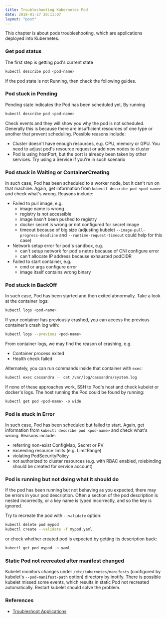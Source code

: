 ```yaml
---
title: Troubleshooting Kubernetes Pod
date: 2018-01-27 20:11:07
layout: "post"
---
```


This chapter is about pods troubleshooting, which are applications deployed into Kubernetes.

### Get pod status

The first step is getting pod's current state

```sh
kubectl describe pod <pod-name>
```

If the pod state is not Running, then check the following guides.

### Pod stuck in Pending

Pending state indicates the Pod has been scheduled yet. By running

```sh
kubectl describe pod <pod-name>
```

Check events and they will show you why the pod is not scheduled. Generally this is because there are insufficient resources of one type or another that prevent scheduling. Possible reasons include:

* Cluster doesn't have enough resources, e.g. CPU, memory or GPU. You need to adjust pod's resource request or add new nodes to cluster
* Pod is using hostPort, but the port is already been taken by other services. Try using a Service if you're in such scenario

### Pod stuck in Waiting or ContainerCreating

In such case, Pod has been scheduled to a worker node, but it can't run on that machine. Again, get information from `kubectl describe pod <pod-name>` and check what's wrong. Reasons include:

* Failed to pull image, e.g.
  * image name is wrong
  * registry is not accessible
  * image hasn't been pushed to registry
  * docker secret is wrong or not configured for secret image
  * timeout because of big size (adjusting kubelet  `--image-pull-progress-deadline` and `--runtime-request-timeout` could help for this case)
* Network setup error for pod's sandbox, e.g.
  * can't setup network for pod's netns because of CNI configure error
  * can't allocate IP address because exhausted podCIDR
* Failed to start container, e.g.
  * cmd or args configure error
  * image itself contains wrong binary

### Pod stuck in BackOff

In such case, Pod has been started and then exited abnormally. Take a look at the container logs:

```sh
kubectl logs <pod-name>
```

If your container has previously crashed, you can access the previous container’s crash log with:

```sh
kubectl logs --previous <pod-name>
```

From container logs, we may find the reason of crashing, e.g.

* Container process exited
* Health check failed

Alternately, you can run commands inside that container with `exec`:

```sh
kubectl exec cassandra -- cat /var/log/cassandra/system.log
```

If none of these approaches work, SSH to Pod's host and check kubelet or docker's logs. The host running the Pod could be found by running:

```sh
kubectl get pod <pod-name> -o wide
```

### Pod is stuck in Error

In such case, Pod has been scheduled but failed to start. Again, get information from `kubectl describe pod <pod-name>` and check what's wrong. Reasons include:

* referring non-exist ConfigMap, Secret or PV
* exceeding resource limits (e.g. LimitRange)
* violating PodSecurityPolicy
* not authorized to cluster resources (e.g. with RBAC enabled, rolebinding should be created for service account)

### Pod is running but not doing what it should do

If the pod has been running but not behaving as you expected, there may be errors in your pod description. Often a section of the pod description is nested incorrectly, or a key name is typed incorrectly, and so the key is ignored.

Try to recreate the pod with `--validate` option:

```sh
kubectl delete pod mypod
kubectl create --validate -f mypod.yaml
```

or check whether created pod is expected by getting its description back:

```sh
kubectl get pod mypod -o yaml
```

### Static Pod not recreated after manifest changed

Kubelet monitors changes under `/etc/kubernetes/manifests`  (configured by kubelet's `--pod-manifest-path` option) directory by inotify. There is possible kubelet missed some events, which results in static Pod not recreated automatically. Restart kubelet should solve the problem.

### References

- [Troubleshoot Applications](https://kubernetes.io/docs/tasks/debug-application-cluster/debug-application/)
